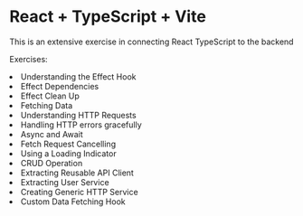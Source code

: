 # React + TypeScript + Vite

This is an extensive exercise in connecting React TypeScript to the backend

Exercises:
<ul>
  
</ul>
<li>Understanding the Effect Hook</li>
<li>Effect Dependencies</li>
<li>Effect Clean Up</li>
<li>Fetching Data</li>
<li>Understanding HTTP Requests</li>
<li>Handling HTTP errors gracefully</li>
<li>Async and Await</li>
<li>Fetch Request Cancelling</li>
<li>Using a Loading Indicator</li>
<li>CRUD Operation</li>
<li>Extracting Reusable API Client</li>
<li>Extracting User Service</li>
<li>Creating Generic HTTP Service</li>
<li>Custom Data Fetching Hook</li>


